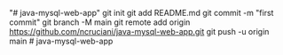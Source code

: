 "# java-mysql-web-app"  git init git add README.md git commit -m "first commit" git branch -M main git remote add origin https://github.com/ncruciani/java-mysql-web-app.git git push -u origin main
#   j a v a - m y s q l - w e b - a p p  
 